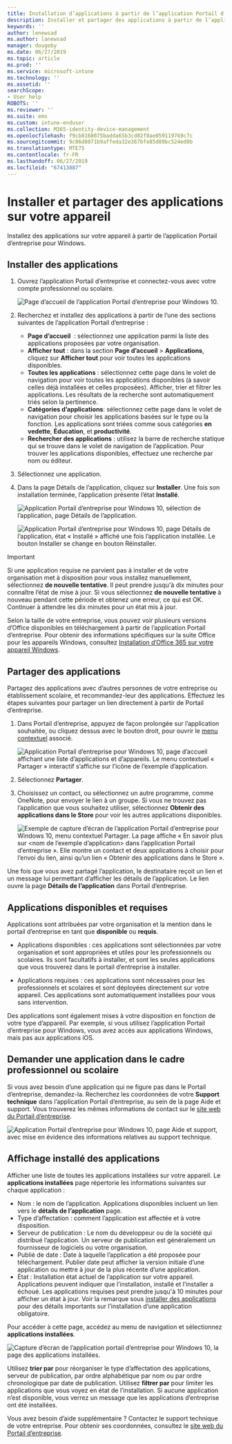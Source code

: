 ```yaml
---
title: Installation d’applications à partir de l’application Portail d’entreprise Intune pour Windows
description: Installer et partager des applications à partir de l’application Portail d’entreprise pour Windows
keywords: ''
author: lenewsad
ms.author: lanewsad
manager: dougeby
ms.date: 06/27/2019
ms.topic: article
ms.prod: ''
ms.service: microsoft-intune
ms.technology: ''
ms.assetid: ''
searchScope:
- User help
ROBOTS: ''
ms.reviewer: ''
ms.suite: ems
ms.custom: intune-enduser
ms.collection: M365-identity-device-management
ms.openlocfilehash: f9cb8168075badda65b3cd02f8ae059119769c7c
ms.sourcegitcommit: 9c06d8071b9affeda32e367bfe85d89bc524ed0b
ms.translationtype: MTE75
ms.contentlocale: fr-FR
ms.lasthandoff: 06/27/2019
ms.locfileid: "67413887"
---
```

# <a name="install-and-share-apps-on-your-device"></a>Installer et partager des applications sur votre appareil
Installez des applications sur votre appareil à partir de l’application Portail d’entreprise pour Windows.

## <a name="install-apps"></a>Installer des applications

1. Ouvrez l’application Portail d’entreprise et connectez-vous avec votre compte professionnel ou scolaire.  

    ![Page d’accueil de l’application Portail d’entreprise pour Windows 10.](./media/RS1_AppDetailsPage_Installed_03.png)    
2. Recherchez et installez des applications à partir de l’une des sections suivantes de l’application Portail d’entreprise :  

    * **Page d’accueil**  : sélectionnez une application parmi la liste des applications proposées par votre organisation.  
    * **Afficher tout** : dans la section **Page d’accueil** > **Applications**, cliquez sur **Afficher tout** pour voir toutes les applications disponibles.  
    * **Toutes les applications** : sélectionnez cette page dans le volet de navigation pour voir toutes les applications disponibles (à savoir celles déjà installées et celles proposées). Afficher, trier et filtrer les applications. Les résultats de la recherche sont automatiquement triés selon la pertinence.  
    * **Catégories d’applications**: sélectionnez cette page dans le volet de navigation pour choisir les applications basées sur le type ou la fonction. Les applications sont triées comme sous catégories **en vedette**, **Éducation**, et **productivité**.  
    * **Rechercher des applications** : utilisez la barre de recherche statique qui se trouve dans le volet de navigation de l’application.  Pour trouver les applications disponibles, effectuez une recherche par nom ou éditeur.  

3. Sélectionnez une application.   
4. Dans la page Détails de l’application, cliquez sur **Installer**. Une fois son installation terminée, l’application présente l’état **Installé**.  

    ![Application Portail d’entreprise pour Windows 10, sélection de l’application, page Détails de l’application.](./media/RS1_AppDetailsPage_Installed_02.png)  
    
    ![Application Portail d’entreprise pour Windows 10, page Détails de l’application, état « Installé » affiché une fois l’application installée. Le bouton Installer se change en bouton Réinstaller.](./media/RS1_AppDetailsPage_Installed_01.png)    

> [!IMPORTANT]
> Si une application requise ne parvient pas à installer et de votre organisation met à disposition pour vous installez manuellement, sélectionnez **de nouvelle tentative**. Il peut prendre jusqu'à dix minutes pour connaître l’état de mise à jour. Si vous sélectionnez **de nouvelle tentative** à nouveau pendant cette période et obtenez une erreur, ce qui est OK. Continuer à attendre les dix minutes pour un état mis à jour.   

Selon la taille de votre entreprise, vous pouvez voir plusieurs versions d’Office disponibles en téléchargement à partir de l’application Portail d’entreprise. Pour obtenir des informations spécifiques sur la suite Office pour les appareils Windows, consultez [Installation d’Office 365 sur votre appareil Windows](./install-office-windows.md).

## <a name="share-apps"></a>Partager des applications  
Partagez des applications avec d’autres personnes de votre entreprise ou établissement scolaire, et recommandez-leur des applications. Effectuez les étapes suivantes pour partager un lien directement à partir de Portail d’entreprise.

1. Dans Portail d’entreprise, appuyez de façon prolongée sur l’application souhaitée, ou cliquez dessus avec le bouton droit, pour ouvrir le [menu contextuel](https://docs.microsoft.com//windows/uwp/design/controls-and-patterns/menus) associé.  

    ![Application Portail d’entreprise pour Windows 10, page d’accueil affichant une liste d’applications et d’appareils. Le menu contextuel « Partager » interactif s’affiche sur l’icône de l’exemple d’application. ](./media/1808_ShareContext_CP_Windows.png)  

2. Sélectionnez **Partager**.
3. Choisissez un contact, ou sélectionnez un autre programme, comme OneNote, pour envoyer le lien à un groupe. Si vous ne trouvez pas l’application que vous souhaitez utiliser, sélectionnez **Obtenir des applications dans le Store** pour voir les autres applications disponibles.  

    ![Exemple de capture d’écran de l’application Portail d’entreprise pour Windows 10, menu contextuel Partager. La page affiche « En savoir plus sur <nom de l’exemple d’application> dans l’application Portail d’entreprise ». Elle montre un contact et deux applications à choisir pour l’envoi du lien, ainsi qu’un lien « Obtenir des applications dans le Store ». ](./media/1808_ShareApps_CP_Windows.png) 

Une fois que vous avez partagé l’application, le destinataire reçoit un lien et un message lui permettant d’afficher les détails de l’application. Le lien ouvre la page **Détails de l’application** dans Portail d’entreprise. 

## <a name="available-and-required-apps"></a>Applications disponibles et requises
Applications sont attribuées par votre organisation et la mention dans le portail d’entreprise en tant que **disponible** ou **requis**. 

* Applications disponibles : ces applications sont sélectionnées par votre organisation et sont appropriées et utiles pour les professionnels ou scolaires. Ils sont facultatifs à installer, et sont les seules applications que vous trouverez dans le portail d’entreprise à installer. 

* Applications requises : ces applications sont nécessaires pour les professionnels et scolaires et sont déployées directement sur votre appareil. Ces applications sont automatiquement installées pour vous sans intervention. 

Des applications sont également mises à votre disposition en fonction de votre type d’appareil. Par exemple, si vous utilisez l’application Portail d’entreprise pour Windows, vous avez accès aux applications Windows, mais pas aux applications iOS.

## <a name="request-an-app-for-work-or-school"></a>Demander une application dans le cadre professionnel ou scolaire  
Si vous avez besoin d’une application qui ne figure pas dans le Portail d’entreprise, demandez-la. Recherchez les coordonnées de votre **Support technique** dans l’application Portail d’entreprise, au sein de la page Aide et support. Vous trouverez les mêmes informations de contact sur le [site web du Portail d’entreprise](https://go.microsoft.com/fwlink/?linkid=2010980).    

  ![Application Portail d’entreprise pour Windows 10, page Aide et support, avec mise en évidence des informations relatives au support technique. ](./media/1812_UCP_Help_Support_helpdesk.png)  

## <a name="view-installed-apps"></a>Affichage installé des applications  
Afficher une liste de toutes les applications installées sur votre appareil. Le **applications installées** page répertorie les informations suivantes sur chaque application :

* Nom : le nom de l’application. Applications disponibles incluent un lien vers le **détails de l’application** page.
* Type d’affectation : comment l’application est affectée et à votre disposition. 
* Serveur de publication : Le nom du développeur ou de la société qui distribué l’application. Un serveur de publication est généralement un fournisseur de logiciels ou votre organisation.  
* Publié de date : Date à laquelle l’application a été proposée pour téléchargement. Publier date peut afficher la version initiale d’une application ou mettre à jour de la plus récente d’une application.
* État : Installation état actuel de l’application sur votre appareil. Applications peuvent indiquer que l’installation, installé et l’installer a échoué. Les applications requises peut prendre jusqu'à 10 minutes pour afficher un état à jour. Voir la remarque sous [installer des applications](#install-apps) pour des détails importants sur l’installation d’une application obligatoire. 

Pour accéder à cette page, accédez au menu de navigation et sélectionnez **applications installées**. 

  ![Capture d’écran de l’application portail d’entreprise pour Windows 10, la page des applications installées. ](./media/installed-apps-cp-1906.png)  


Utilisez **trier par** pour réorganiser le type d’affectation des applications, serveur de publication, par ordre alphabétique par nom ou par ordre chronologique par date de publication. Utilisez **filtrer par** pour limiter les applications que vous voyez en état de l’installation.  Si aucune application n’est disponible, vous verrez un message que les applications d’entreprise ont été installées.  

Vous avez besoin d’aide supplémentaire ? Contactez le support technique de votre entreprise. Pour obtenir ses coordonnées, consultez le [site web du Portail d’entreprise](https://go.microsoft.com/fwlink/?linkid=2010980).  
